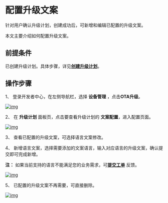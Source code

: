 # 配置升级文案

针对用户确认升级计划，创建成功后，可新增和编辑已配置的升级文案。

本文主要介绍如何配置升级文案。

## 前提条件

已创建升级计划。具体步骤，详见[**创建升级计划**](/deviceDevelop/DeviceManage/ota/part02/page-03)。

## 操作步骤

1、 登录开发者中心，在左侧导航栏，选择 **设备管理** ，点击**OTA升级**。

<a data-fancybox title="img" href="/zh/guide/ota/ota17.png">![img](/zh/guide/ota/ota17.png)</a>

2、 在 **升级计划** 面板页，点击要查看升级计划的 **文案配置**，进入配置页面。

 <a data-fancybox title="img" href="/zh/guide/ota/ota18.png">![img](/zh/guide/ota/ota18.png)</a>

3、 查看已配置的升级文案，可选择语言文案修改。

4、 新增语言文案，选择需要添加的文案语言，输入对应语言的升级文案，确认提交即可完成新增。

**注：** 如果当前支持的语言不能满足您的业务需求，可[**提交工单**](/personalCenter/WorkOrder) 反馈。

<a data-fancybox title="img" href="/zh/guide/ota/ota19.png">![img](/zh/guide/ota/ota19.png)</a>

5、 已配置的升级文案不再需要，可直接删除。

<a data-fancybox title="img" href="/zh/guide/ota/ota20.png">![img](/zh/guide/ota/ota20.png)</a>

 
